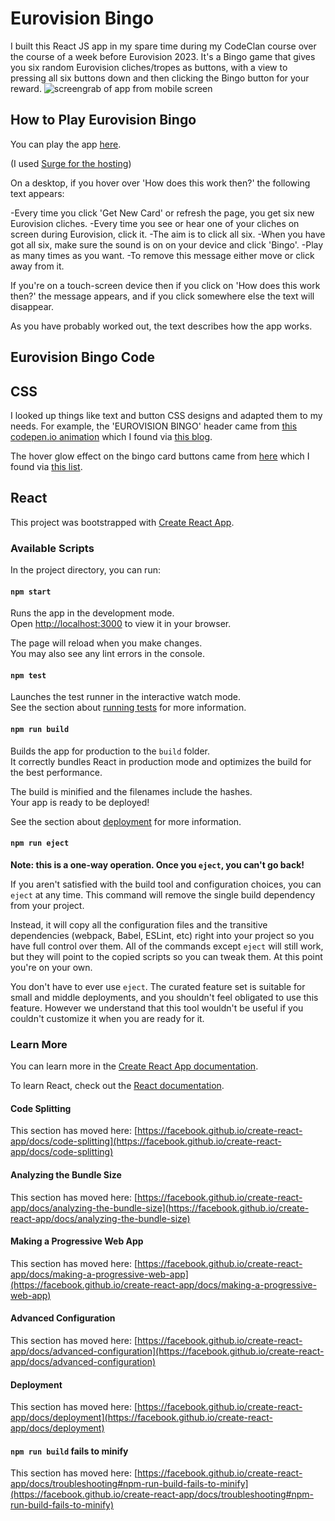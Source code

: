 # Eurovision Bingo

I built this React JS app in my spare time during my CodeClan course over the course of a week before Eurovision 2023. It's a Bingo game that gives you six random Eurovision cliches/tropes as buttons, with a view to pressing all six buttons down and then clicking the Bingo button for your reward.
![screengrab of app from mobile screen](https://share.icloud.com/photos/0a5DH7fygcuHf8BqSixC1KdJg)
## How to Play Eurovision Bingo

You can play the app [here](https://poised-step.surge.sh/).

(I used [Surge for the hosting](https://gist.github.com/ebectar/6b44cf75f63df629d2fe9e0e46bb1dec))

On a desktop, if you hover over 'How does this work then?' the following text appears:

-Every time you click 'Get New Card' or refresh the page, you get six new Eurovision cliches.
-Every time you see or hear one of your cliches on screen during Eurovision, click it.
-The aim is to click all six.
-When you have got all six, make sure the sound is on on your device and click 'Bingo'.
-Play as many times as you want.
-To remove this message either move or click away from it.

If you're on a touch-screen device then if you click on 'How does this work then?' the message appears, and if you click somewhere else the text will disappear.

As you have probably worked out, the text describes how the app works. 

## Eurovision Bingo Code

## CSS

I looked up things like text and button CSS designs and adapted them to my needs. For example, the 'EUROVISION BINGO' header came from [this codepen.io animation](https://codepen.io/alvarotrigo/pen/PoKMyNO) which I found via [this blog](https://alvarotrigo.com/blog/css-text-animations/).

The hover glow effect on the bingo card buttons came from [here](https://codepen.io/kocsten/pen/rggjXp) which I found via [this list](https://dev.to/webdeasy/top-20-css-buttons-animations-f41).

## React

This project was bootstrapped with [Create React App](https://github.com/facebook/create-react-app).

### Available Scripts

In the project directory, you can run:

#### `npm start`

Runs the app in the development mode.\
Open [http://localhost:3000](http://localhost:3000) to view it in your browser.

The page will reload when you make changes.\
You may also see any lint errors in the console.

#### `npm test`

Launches the test runner in the interactive watch mode.\
See the section about [running tests](https://facebook.github.io/create-react-app/docs/running-tests) for more information.

#### `npm run build`

Builds the app for production to the `build` folder.\
It correctly bundles React in production mode and optimizes the build for the best performance.

The build is minified and the filenames include the hashes.\
Your app is ready to be deployed!

See the section about [deployment](https://facebook.github.io/create-react-app/docs/deployment) for more information.

#### `npm run eject`

**Note: this is a one-way operation. Once you `eject`, you can't go back!**

If you aren't satisfied with the build tool and configuration choices, you can `eject` at any time. This command will remove the single build dependency from your project.

Instead, it will copy all the configuration files and the transitive dependencies (webpack, Babel, ESLint, etc) right into your project so you have full control over them. All of the commands except `eject` will still work, but they will point to the copied scripts so you can tweak them. At this point you're on your own.

You don't have to ever use `eject`. The curated feature set is suitable for small and middle deployments, and you shouldn't feel obligated to use this feature. However we understand that this tool wouldn't be useful if you couldn't customize it when you are ready for it.

### Learn More

You can learn more in the [Create React App documentation](https://facebook.github.io/create-react-app/docs/getting-started).

To learn React, check out the [React documentation](https://reactjs.org/).

#### Code Splitting

This section has moved here: [https://facebook.github.io/create-react-app/docs/code-splitting](https://facebook.github.io/create-react-app/docs/code-splitting)

#### Analyzing the Bundle Size

This section has moved here: [https://facebook.github.io/create-react-app/docs/analyzing-the-bundle-size](https://facebook.github.io/create-react-app/docs/analyzing-the-bundle-size)

#### Making a Progressive Web App

This section has moved here: [https://facebook.github.io/create-react-app/docs/making-a-progressive-web-app](https://facebook.github.io/create-react-app/docs/making-a-progressive-web-app)

#### Advanced Configuration

This section has moved here: [https://facebook.github.io/create-react-app/docs/advanced-configuration](https://facebook.github.io/create-react-app/docs/advanced-configuration)

#### Deployment

This section has moved here: [https://facebook.github.io/create-react-app/docs/deployment](https://facebook.github.io/create-react-app/docs/deployment)

#### `npm run build` fails to minify

This section has moved here: [https://facebook.github.io/create-react-app/docs/troubleshooting#npm-run-build-fails-to-minify](https://facebook.github.io/create-react-app/docs/troubleshooting#npm-run-build-fails-to-minify)
